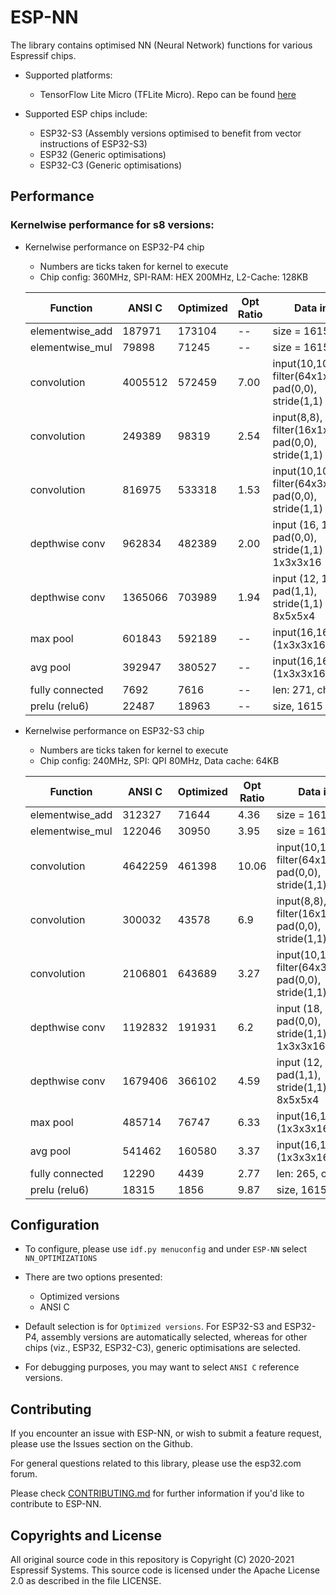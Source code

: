 # ESP-NN

The library contains optimised NN (Neural Network) functions for various Espressif chips.

* Supported platforms:
   * TensorFlow Lite Micro (TFLite Micro). Repo can be found [here](https://github.com/espressif/tflite-micro-esp-examples)

* Supported ESP chips include:
   * ESP32-S3 (Assembly versions optimised to benefit from vector instructions of ESP32-S3)
   * ESP32 (Generic optimisations)
   * ESP32-C3 (Generic optimisations)

## Performance

### Kernelwise performance for s8 versions:

  * Kernelwise performance on ESP32-P4 chip
    * Numbers are ticks taken for kernel to execute
    * Chip config: 360MHz, SPI-RAM: HEX 200MHz, L2-Cache: 128KB

    | Function        | ANSI C  | Optimized | Opt Ratio | Data info   | Memory    |
    | ----------------| --------|---------|---------|-------------|-----------|
    | elementwise_add | 187971  | 173104  |   --    | size = 1615 | External  |
    | elementwise_mul | 79898   | 71245   |   --    | size = 1615 | External  |
    | convolution     | 4005512 | 572459  |  7.00   | input(10,10), filter(64x1x1x64), pad(0,0), stride(1,1) | External |
    | convolution     | 249389  | 98319   | 2.54    | input(8,8), filter(16x1x1x16), pad(0,0), stride(1,1) | External |
    | convolution     | 816975  | 533318  | 1.53    | input(10,10), filter(64x3x3x3), pad(0,0), stride(1,1) | External |
    | depthwise conv  | 962834  | 482389  | 2.00    | input (16, 16), pad(0,0), stride(1,1) filter: 1x3x3x16 | External |
    | depthwise conv  | 1365066 | 703989  | 1.94    | input (12, 12), pad(1,1), stride(1,1)  filter: 8x5x5x4 | External |
    | max pool        | 601843  | 592189  |   --    | input(16,16), filter (1x3x3x16) | Internal |
    | avg pool        | 392947  | 380527  |   --    | input(16,16), filter (1x3x3x16) | Internal |
    | fully connected | 7692   | 7616     |   --    | len: 271, ch = 3 | Internal |
    | prelu (relu6)   | 22487   | 18963   |   --    | size, 1615  | Internal  |


  * Kernelwise performance on ESP32-S3 chip
    * Numbers are ticks taken for kernel to execute
    * Chip config: 240MHz, SPI: QPI 80MHz, Data cache: 64KB

    | Function        | ANSI C  | Optimized | Opt Ratio | Data info   | Memory    |
    | ----------------| --------|---------|---------|-------------|-----------|
    | elementwise_add | 312327  | 71644   | 4.36    | size = 1615 | External  |
    | elementwise_mul | 122046  | 30950   | 3.95    | size = 1615 | External  |
    | convolution     | 4642259 | 461398  | 10.06   | input(10,10), filter(64x1x1x64), pad(0,0), stride(1,1) | External |
    | convolution     | 300032  | 43578   | 6.9    | input(8,8), filter(16x1x1x16), pad(0,0), stride(1,1) | External |
    | convolution     | 2106801 | 643689 | 3.27    | input(10,10), filter(64x3x3x3), pad(0,0), stride(1,1) | External |
    | depthwise conv  | 1192832 | 191931  | 6.2    | input (18, 18), pad(0,0), stride(1,1) filter: 1x3x3x16 | External |
    | depthwise conv  | 1679406  | 366102  | 4.59    | input (12, 12), pad(1,1), stride(1,1)  filter: 8x5x5x4 | External |
    | max pool        | 485714  | 76747   | 6.33    | input(16,16), filter (1x3x3x16) | Internal |
    | avg pool        | 541462  | 160580  | 3.37    | input(16,16), filter (1x3x3x16) | Internal |
    | fully connected | 12290   | 4439    | 2.77    | len: 265, ch = 3 | Internal |
    | prelu (relu6)   | 18315   | 1856    | 9.87    | size, 1615  | Internal  |


## Configuration

  * To configure, please use `idf.py menuconfig` and under `ESP-NN` select `NN_OPTIMIZATIONS`
  * There are two options presented:
     * Optimized versions
     * ANSI C

  * Default selection is for `Optimized versions`. For ESP32-S3 and ESP32-P4, assembly versions are automatically selected, whereas for other chips (viz., ESP32, ESP32-C3), generic optimisations are selected.
  * For debugging purposes, you may want to select `ANSI C` reference versions.


## Contributing

If you encounter an issue with ESP-NN, or wish to submit a feature request, please use the Issues section on the Github.

For general questions related to this library, please use the esp32.com forum.

Please check [CONTRIBUTING.md](CONTRIBUTING.md) for further information if you'd like to contribute to ESP-NN.

## Copyrights and License

All original source code in this repository is Copyright (C) 2020-2021 Espressif Systems. This source code is licensed under the Apache License 2.0 as described in the file LICENSE.
